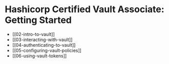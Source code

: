 # Hashicorp Certified Vault Associate: Getting Started

- [[02-intro-to-vault]]
- [[03-interacting-with-vault]]
- [[04-authenticating-to-vault]]
- [[05-configuring-vault-policies]]
- [[06-using-vault-tokens]]